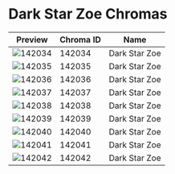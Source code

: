 # Dark Star Zoe Chromas

| Preview | Chroma ID | Name |
|---------|-----------|------|
| ![142034](https://raw.communitydragon.org/latest/plugins/rcp-be-lol-game-data/global/default/v1/champion-chroma-images/142/142034.png) | 142034 | Dark Star Zoe |
| ![142035](https://raw.communitydragon.org/latest/plugins/rcp-be-lol-game-data/global/default/v1/champion-chroma-images/142/142035.png) | 142035 | Dark Star Zoe |
| ![142036](https://raw.communitydragon.org/latest/plugins/rcp-be-lol-game-data/global/default/v1/champion-chroma-images/142/142036.png) | 142036 | Dark Star Zoe |
| ![142037](https://raw.communitydragon.org/latest/plugins/rcp-be-lol-game-data/global/default/v1/champion-chroma-images/142/142037.png) | 142037 | Dark Star Zoe |
| ![142038](https://raw.communitydragon.org/latest/plugins/rcp-be-lol-game-data/global/default/v1/champion-chroma-images/142/142038.png) | 142038 | Dark Star Zoe |
| ![142039](https://raw.communitydragon.org/latest/plugins/rcp-be-lol-game-data/global/default/v1/champion-chroma-images/142/142039.png) | 142039 | Dark Star Zoe |
| ![142040](https://raw.communitydragon.org/latest/plugins/rcp-be-lol-game-data/global/default/v1/champion-chroma-images/142/142040.png) | 142040 | Dark Star Zoe |
| ![142041](https://raw.communitydragon.org/latest/plugins/rcp-be-lol-game-data/global/default/v1/champion-chroma-images/142/142041.png) | 142041 | Dark Star Zoe |
| ![142042](https://raw.communitydragon.org/latest/plugins/rcp-be-lol-game-data/global/default/v1/champion-chroma-images/142/142042.png) | 142042 | Dark Star Zoe |